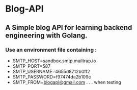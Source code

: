 # Blog-API

## A Simple blog API for learning backend engineering with Golang.

### Use an environment file containing :

-   SMTP_HOST=sandbox.smtp.mailtrap.io
-   SMTP_PORT=587
-   SMTP_USERNAME=4655d8712b0ff2
-   SMTP_PASSWORD=f97474da2b109e
-   SMTP_FROM=blogapi@gmail.com . . . when testing
